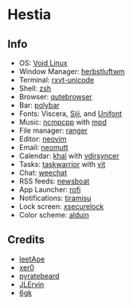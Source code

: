 # Hestia


## Info
- OS: [Void Linux](https://voidlinux.org/)
- Window Manager: [herbstluftwm](https://github.com/herbstluftwm/herbstluftwm)
- Terminal: [rxvt-unicode](http://software.schmorp.de/pkg/rxvt-unicode.html)
- Shell: [zsh](https://www.zsh.org/)
- Browser: [qutebrowser](https://github.com/qutebrowser/qutebrowser)
- Bar: [polybar](https://github.com/polybar/polybar)
- Fonts: Viscera, [Siji](https://github.com/stark/siji), and [Unifont](http://unifoundry.com/unifont/index.html)
- Music: [ncmpcpp](https://github.com/ncmpcpp/ncmpcpp) with [mpd](https://github.com/MusicPlayerDaemon/mpd)
- File manager: [ranger](https://github.com/ranger/ranger)
- Editor: [neovim](https://github.com/neovim/neovim)
- Email: [neomutt](https://github.com/neomutt/neomutt)
- Calendar: [khal](https://github.com/pimutils/khal) with [vdirsyncer](https://github.com/pimutils/vdirsyncer)
- Tasks: [taskwarrior](https://github.com/GothenburgBitFactory/taskwaqrrior) with [vit](https://github.com/vit-project/vit)
- Chat: [weechat](https://github.com/weechat/weechat)
- RSS feeds: [newsboat](https://github.com/newsboat/newsboat)
- App Launcher: [rofi](https://github.com/davatorium/rofi)
- Notifications: [tiramisu](https://github.com/Sweets/tiramisu)
- Lock screen: [xsecurelock](https://github.com/google/xsecurelock)
- Color scheme: [alduin](https://github.com/AlessandroYorba/Alduin)

## Credits
- [leetApe](https://github.com/leetApe/Ronin)
- [xer0](https://github.com/xero/dotfiles)
- [pyratebeard](https://gitlab.com/pyratebeard/dotfiles)
- [JLErvin](https://github.com/JLErvin/dotfiles)
- [6gk](https://github.com/6gk/polka)
